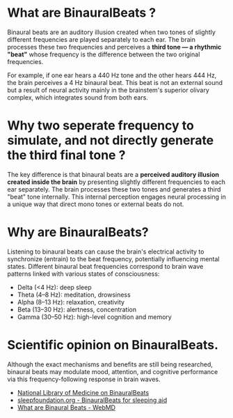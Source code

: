 # What are BinauralBeats ?
Binaural beats are an auditory illusion created when two tones of slightly different frequencies are played separately to each ear. The brain processes these two frequencies and perceives a **third tone — a rhythmic "beat"** whose frequency is the difference between the two original frequencies.

For example, if one ear hears a 440 Hz tone and the other hears 444 Hz, the brain perceives a 4 Hz binaural beat. This beat is not an external sound but a result of neural activity mainly in the brainstem's superior olivary complex, which integrates sound from both ears.

# Why two seperate frequency to simulate, and not directly generate the third final tone ?
The key difference is that binaural beats are a **perceived auditory illusion created inside the brain** by presenting slightly different frequencies to each ear separately. The brain processes these two tones and generates a third "beat" tone internally. This internal perception engages neural processing in a unique way that direct mono tones or external beats do not.

# Why are BinauralBeats?
Listening to binaural beats can cause the brain's electrical activity to synchronize (entrain) to the beat frequency, potentially influencing mental states. Different binaural beat frequencies correspond to brain wave patterns linked with various states of consciousness:
- Delta (<4 Hz): deep sleep
- Theta (4–8 Hz): meditation, drowsiness
- Alpha (8–13 Hz): relaxation, creativity
- Beta (13–30 Hz): alertness, concentration
- Gamma (30–50 Hz): high-level cognition and memory

# Scientific opinion on BinauralBeats.
Although the exact mechanisms and benefits are still being researched, binaural beats may modulate mood, attention, and cognitive performance via this frequency-following response in brain waves.
- [National Library of Medicine on BinauralBeats](https://pmc.ncbi.nlm.nih.gov/articles/PMC10198548/)
- [sleepfoundation.org - BinauralBeats for sleeping aid](https://www.sleepfoundation.org/noise-and-sleep/binaural-beats)
- [What are Binaural Beats - WebMD](https://www.webmd.com/balance/what-are-binaural-beats)
